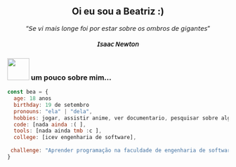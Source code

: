 
<div align="center">
  <h2> Oi eu sou a Beatriz :)
    </div>
  
  <div align="center">
    “𝘚𝘦 𝘷𝘪 𝘮𝘢𝘪𝘴 𝘭𝘰𝘯𝘨𝘦 𝘧𝘰𝘪 𝘱𝘰𝘳 𝘦𝘴𝘵𝘢𝘳 𝘴𝘰𝘣𝘳𝘦 𝘰𝘴 𝘰𝘮𝘣𝘳𝘰𝘴 𝘥𝘦 𝘨𝘪𝘨𝘢𝘯𝘵𝘦𝘴”
 <h5> 𝘐𝘴𝘢𝘢𝘤 𝘕𝘦𝘸𝘵𝘰𝘯 
    </div>
  
 ### <img src="https://github.com/blackcater/blackcater/raw/main/images/banner.gif" width="50"> um pouco sobre mim...

```javascript
const bea = {
  age: 18 anos
  birthday: 19 de setembro
  pronouns: "ela" | "dela",
  hobbies: jogar, assistir anime, ver documentario, pesquisar sobre algum interesse aleatorio...
  code: [nada ainda :( ],
  tools: [nada ainda tmb :c ],
  college: [icev engenharia de software],
  
 challenge: "Aprender programação na faculdade de engenharia de software!!"
}
```

